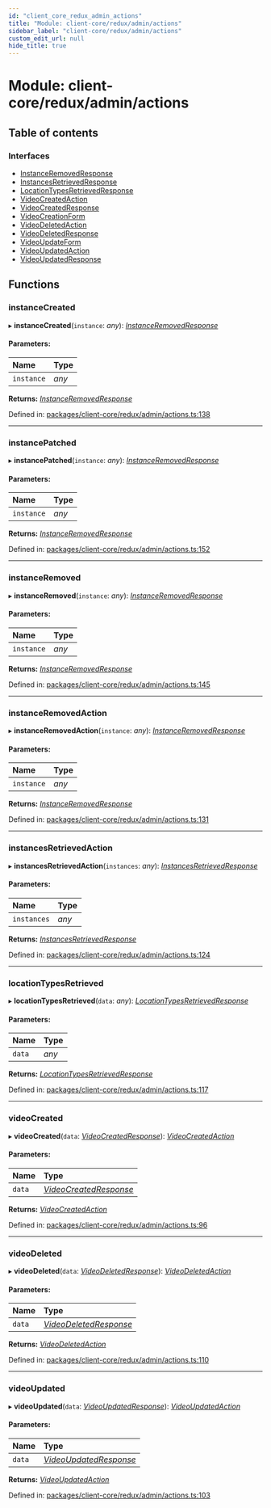 ```yaml
---
id: "client_core_redux_admin_actions"
title: "Module: client-core/redux/admin/actions"
sidebar_label: "client-core/redux/admin/actions"
custom_edit_url: null
hide_title: true
---
```


# Module: client-core/redux/admin/actions

## Table of contents

### Interfaces

- [InstanceRemovedResponse](../interfaces/client_core_redux_admin_actions.instanceremovedresponse.md)
- [InstancesRetrievedResponse](../interfaces/client_core_redux_admin_actions.instancesretrievedresponse.md)
- [LocationTypesRetrievedResponse](../interfaces/client_core_redux_admin_actions.locationtypesretrievedresponse.md)
- [VideoCreatedAction](../interfaces/client_core_redux_admin_actions.videocreatedaction.md)
- [VideoCreatedResponse](../interfaces/client_core_redux_admin_actions.videocreatedresponse.md)
- [VideoCreationForm](../interfaces/client_core_redux_admin_actions.videocreationform.md)
- [VideoDeletedAction](../interfaces/client_core_redux_admin_actions.videodeletedaction.md)
- [VideoDeletedResponse](../interfaces/client_core_redux_admin_actions.videodeletedresponse.md)
- [VideoUpdateForm](../interfaces/client_core_redux_admin_actions.videoupdateform.md)
- [VideoUpdatedAction](../interfaces/client_core_redux_admin_actions.videoupdatedaction.md)
- [VideoUpdatedResponse](../interfaces/client_core_redux_admin_actions.videoupdatedresponse.md)

## Functions

### instanceCreated

▸ **instanceCreated**(`instance`: *any*): [*InstanceRemovedResponse*](../interfaces/client_core_redux_admin_actions.instanceremovedresponse.md)

#### Parameters:

Name | Type |
:------ | :------ |
`instance` | *any* |

**Returns:** [*InstanceRemovedResponse*](../interfaces/client_core_redux_admin_actions.instanceremovedresponse.md)

Defined in: [packages/client-core/redux/admin/actions.ts:138](https://github.com/xr3ngine/xr3ngine/blob/5c3dcaef1/packages/client-core/redux/admin/actions.ts#L138)

___

### instancePatched

▸ **instancePatched**(`instance`: *any*): [*InstanceRemovedResponse*](../interfaces/client_core_redux_admin_actions.instanceremovedresponse.md)

#### Parameters:

Name | Type |
:------ | :------ |
`instance` | *any* |

**Returns:** [*InstanceRemovedResponse*](../interfaces/client_core_redux_admin_actions.instanceremovedresponse.md)

Defined in: [packages/client-core/redux/admin/actions.ts:152](https://github.com/xr3ngine/xr3ngine/blob/5c3dcaef1/packages/client-core/redux/admin/actions.ts#L152)

___

### instanceRemoved

▸ **instanceRemoved**(`instance`: *any*): [*InstanceRemovedResponse*](../interfaces/client_core_redux_admin_actions.instanceremovedresponse.md)

#### Parameters:

Name | Type |
:------ | :------ |
`instance` | *any* |

**Returns:** [*InstanceRemovedResponse*](../interfaces/client_core_redux_admin_actions.instanceremovedresponse.md)

Defined in: [packages/client-core/redux/admin/actions.ts:145](https://github.com/xr3ngine/xr3ngine/blob/5c3dcaef1/packages/client-core/redux/admin/actions.ts#L145)

___

### instanceRemovedAction

▸ **instanceRemovedAction**(`instance`: *any*): [*InstanceRemovedResponse*](../interfaces/client_core_redux_admin_actions.instanceremovedresponse.md)

#### Parameters:

Name | Type |
:------ | :------ |
`instance` | *any* |

**Returns:** [*InstanceRemovedResponse*](../interfaces/client_core_redux_admin_actions.instanceremovedresponse.md)

Defined in: [packages/client-core/redux/admin/actions.ts:131](https://github.com/xr3ngine/xr3ngine/blob/5c3dcaef1/packages/client-core/redux/admin/actions.ts#L131)

___

### instancesRetrievedAction

▸ **instancesRetrievedAction**(`instances`: *any*): [*InstancesRetrievedResponse*](../interfaces/client_core_redux_admin_actions.instancesretrievedresponse.md)

#### Parameters:

Name | Type |
:------ | :------ |
`instances` | *any* |

**Returns:** [*InstancesRetrievedResponse*](../interfaces/client_core_redux_admin_actions.instancesretrievedresponse.md)

Defined in: [packages/client-core/redux/admin/actions.ts:124](https://github.com/xr3ngine/xr3ngine/blob/5c3dcaef1/packages/client-core/redux/admin/actions.ts#L124)

___

### locationTypesRetrieved

▸ **locationTypesRetrieved**(`data`: *any*): [*LocationTypesRetrievedResponse*](../interfaces/client_core_redux_admin_actions.locationtypesretrievedresponse.md)

#### Parameters:

Name | Type |
:------ | :------ |
`data` | *any* |

**Returns:** [*LocationTypesRetrievedResponse*](../interfaces/client_core_redux_admin_actions.locationtypesretrievedresponse.md)

Defined in: [packages/client-core/redux/admin/actions.ts:117](https://github.com/xr3ngine/xr3ngine/blob/5c3dcaef1/packages/client-core/redux/admin/actions.ts#L117)

___

### videoCreated

▸ **videoCreated**(`data`: [*VideoCreatedResponse*](../interfaces/client_core_redux_admin_actions.videocreatedresponse.md)): [*VideoCreatedAction*](../interfaces/client_core_redux_admin_actions.videocreatedaction.md)

#### Parameters:

Name | Type |
:------ | :------ |
`data` | [*VideoCreatedResponse*](../interfaces/client_core_redux_admin_actions.videocreatedresponse.md) |

**Returns:** [*VideoCreatedAction*](../interfaces/client_core_redux_admin_actions.videocreatedaction.md)

Defined in: [packages/client-core/redux/admin/actions.ts:96](https://github.com/xr3ngine/xr3ngine/blob/5c3dcaef1/packages/client-core/redux/admin/actions.ts#L96)

___

### videoDeleted

▸ **videoDeleted**(`data`: [*VideoDeletedResponse*](../interfaces/client_core_redux_admin_actions.videodeletedresponse.md)): [*VideoDeletedAction*](../interfaces/client_core_redux_admin_actions.videodeletedaction.md)

#### Parameters:

Name | Type |
:------ | :------ |
`data` | [*VideoDeletedResponse*](../interfaces/client_core_redux_admin_actions.videodeletedresponse.md) |

**Returns:** [*VideoDeletedAction*](../interfaces/client_core_redux_admin_actions.videodeletedaction.md)

Defined in: [packages/client-core/redux/admin/actions.ts:110](https://github.com/xr3ngine/xr3ngine/blob/5c3dcaef1/packages/client-core/redux/admin/actions.ts#L110)

___

### videoUpdated

▸ **videoUpdated**(`data`: [*VideoUpdatedResponse*](../interfaces/client_core_redux_admin_actions.videoupdatedresponse.md)): [*VideoUpdatedAction*](../interfaces/client_core_redux_admin_actions.videoupdatedaction.md)

#### Parameters:

Name | Type |
:------ | :------ |
`data` | [*VideoUpdatedResponse*](../interfaces/client_core_redux_admin_actions.videoupdatedresponse.md) |

**Returns:** [*VideoUpdatedAction*](../interfaces/client_core_redux_admin_actions.videoupdatedaction.md)

Defined in: [packages/client-core/redux/admin/actions.ts:103](https://github.com/xr3ngine/xr3ngine/blob/5c3dcaef1/packages/client-core/redux/admin/actions.ts#L103)
